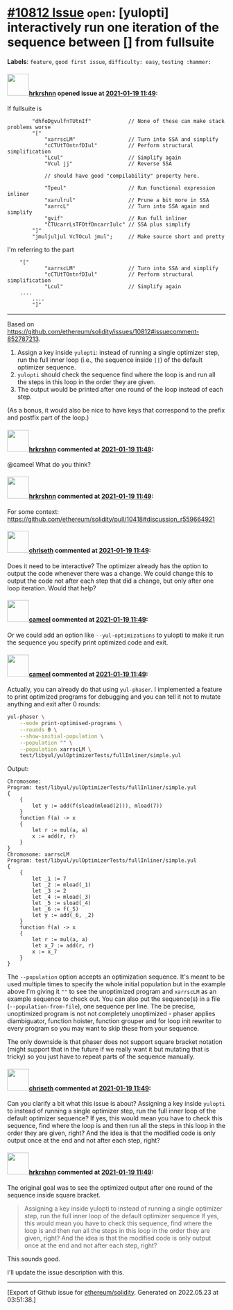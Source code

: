 # [\#10812 Issue](https://github.com/ethereum/solidity/issues/10812) `open`: [yulopti] interactively run one iteration of the sequence between [] from fullsuite
**Labels**: `feature`, `good first issue`, `difficulty: easy`, `testing :hammer:`


#### <img src="https://avatars.githubusercontent.com/u/13174375?u=52d702cb6bec53b561afa293cf9cd53ef7a63924&v=4" width="50">[hrkrshnn](https://github.com/hrkrshnn) opened issue at [2021-01-19 11:49](https://github.com/ethereum/solidity/issues/10812):

If fullsuite is

```
		"dhfoDgvulfnTUtnIf"            // None of these can make stack problems worse
		"["
			"xarrscLM"                 // Turn into SSA and simplify
			"cCTUtTOntnfDIul"          // Perform structural simplification
			"Lcul"                     // Simplify again
			"Vcul jj"                  // Reverse SSA

			// should have good "compilability" property here.

			"Tpeul"                    // Run functional expression inliner
			"xarulrul"                 // Prune a bit more in SSA
			"xarrcL"                   // Turn into SSA again and simplify
			"gvif"                     // Run full inliner
			"CTUcarrLsTFOtfDncarrIulc" // SSA plus simplify
		"]"
		"jmuljuljul VcTOcul jmul";     // Make source short and pretty
```

I'm referring to the part
```
	"["
			"xarrscLM"                 // Turn into SSA and simplify
			"cCTUtTOntnfDIul"          // Perform structural simplification
			"Lcul"                     // Simplify again
	....
        ....
        "]"
```
------

Based on https://github.com/ethereum/solidity/issues/10812#issuecomment-852787213.

1. Assign a key inside `yulopti`: instead of running a single optimizer step, run the full inner loop (i.e., the sequence inside `[]`) of the default optimizer sequence.
2. `yulopti` should check the sequence find where the loop is and run all the steps in this loop in the order they are given.
3. The output would be printed after one round of the loop instead of each step.


(As a bonus, it would also be nice to have keys that correspond to the prefix and postfix part of the loop.)



#### <img src="https://avatars.githubusercontent.com/u/13174375?u=52d702cb6bec53b561afa293cf9cd53ef7a63924&v=4" width="50">[hrkrshnn](https://github.com/hrkrshnn) commented at [2021-01-19 11:49](https://github.com/ethereum/solidity/issues/10812#issuecomment-762798996):

@cameel What do you think?

#### <img src="https://avatars.githubusercontent.com/u/13174375?u=52d702cb6bec53b561afa293cf9cd53ef7a63924&v=4" width="50">[hrkrshnn](https://github.com/hrkrshnn) commented at [2021-01-19 11:49](https://github.com/ethereum/solidity/issues/10812#issuecomment-762799248):

For some context: https://github.com/ethereum/solidity/pull/10418#discussion_r559664921

#### <img src="https://avatars.githubusercontent.com/u/9073706?v=4" width="50">[chriseth](https://github.com/chriseth) commented at [2021-01-19 11:49](https://github.com/ethereum/solidity/issues/10812#issuecomment-762801164):

Does it need to be interactive? The optimizer already has the option to output the code whenever there was a change. We could change this to output the code not after each step that did a change, but only after one loop iteration. Would that help?

#### <img src="https://avatars.githubusercontent.com/u/137030?v=4" width="50">[cameel](https://github.com/cameel) commented at [2021-01-19 11:49](https://github.com/ethereum/solidity/issues/10812#issuecomment-762804506):

Or we could add an option like `--yul-optimizations` to yulopti to make it run the sequence you specify print optimized code and exit.

#### <img src="https://avatars.githubusercontent.com/u/137030?v=4" width="50">[cameel](https://github.com/cameel) commented at [2021-01-19 11:49](https://github.com/ethereum/solidity/issues/10812#issuecomment-762811774):

Actually, you can already do that using `yul-phaser`. I implemented a feature to print optimized programs for debugging and you can tell it not to mutate anything and exit after 0 rounds:

```bash
yul-phaser \
    --mode print-optimised-programs \
    --rounds 0 \
    --show-initial-population \
    --population "" \
    --population xarrscLM \
    test/libyul/yulOptimizerTests/fullInliner/simple.yul
```

Output:
```yul
Chromosome:
Program: test/libyul/yulOptimizerTests/fullInliner/simple.yul
{
    {
        let y := add(f(sload(mload(2))), mload(7))
    }
    function f(a) -> x
    {
        let r := mul(a, a)
        x := add(r, r)
    }
}
Chromosome: xarrscLM
Program: test/libyul/yulOptimizerTests/fullInliner/simple.yul
{
    {
        let _1 := 7
        let _2 := mload(_1)
        let _3 := 2
        let _4 := mload(_3)
        let _5 := sload(_4)
        let _6 := f(_5)
        let y := add(_6, _2)
    }
    function f(a) -> x
    {
        let r := mul(a, a)
        let x_7 := add(r, r)
        x := x_7
    }
}
```

The `--population` option accepts an optimization sequence. It's meant to be used multiple times to specify the whole initial population but in the example above I'm giving it `""` to see the unoptimized program and `xarrscLM` as an example sequence to check out. You can also put the sequence(s) in a file (`--population-from-file`), one sequence per line. The be precise, unoptimized program is not not completely unoptimized - phaser applies diambiguator, function hoister, function grouper and for loop init rewriter to every program so you may want to skip these from your sequence.

The only downside is that phaser does not support square bracket notation (might support that in the future if we really want it but mutating that is tricky) so you just have to repeat parts of the sequence manually.

#### <img src="https://avatars.githubusercontent.com/u/9073706?v=4" width="50">[chriseth](https://github.com/chriseth) commented at [2021-01-19 11:49](https://github.com/ethereum/solidity/issues/10812#issuecomment-852787213):

Can you clarify a bit what this issue is about? Assigning a key inside `yulopti` to instead of running a single optimizer step, run the full inner loop of the default optimizer sequence? If yes, this would mean you have to check this sequence, find where the loop is and then run all the steps in this loop in the order they are given, right? And the idea is that the modified code is only output once at the end and not after each step, right?

#### <img src="https://avatars.githubusercontent.com/u/13174375?u=52d702cb6bec53b561afa293cf9cd53ef7a63924&v=4" width="50">[hrkrshnn](https://github.com/hrkrshnn) commented at [2021-01-19 11:49](https://github.com/ethereum/solidity/issues/10812#issuecomment-852829338):

The original goal was to see the optimized output after one round of the sequence inside square bracket.

> Assigning a key inside yulopti to instead of running a single optimizer step, run the full inner loop of the default optimizer sequence
> If yes, this would mean you have to check this sequence, find where the loop is and then run all the steps in this loop in the order they are given, right? And the idea is that the modified code is only output once at the end and not after each step, right?

This sounds good.

I'll update the issue description with this.


-------------------------------------------------------------------------------



[Export of Github issue for [ethereum/solidity](https://github.com/ethereum/solidity). Generated on 2022.05.23 at 03:51:38.]

